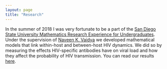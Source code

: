 ```yaml
---
layout: page
title: "Research"
---
```


In the summer of 2018 I was very fortunate to be a part of the [San Diego State University Mathematics Research Experience for Undergraduates](http://www.sci.sdsu.edu/math-reu/). Under the supervision of [Naveen K. Vaidya](https://nvaidya.sdsu.edu/) we developed mathematical models that link within-host and between-host HIV dynamics. We did so by measuring the effects HIV-specific antibodies have on viral load and how they affect the probability of HIV transmission. You can read our results [here](https://carlos91016.github.io/HIV.pdf). 
